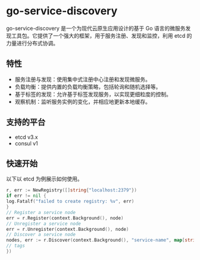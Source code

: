 # go-service-discovery

go-service-discovery 是一个为现代云原生应用设计的基于 Go 语言的微服务发现工具包。它提供了一个强大的框架，用于服务注册、发现和监控，利用 etcd 的力量进行分布式协调。

## 特性
+ 服务注册与发现：使用集中式注册中心注册和发现微服务。
+ 负载均衡：提供内置的负载均衡策略，包括轮询和随机选择等。
+ 基于标签的发现：允许基于标签发现服务，以实现更细粒度的控制。
+ 观察机制：监听服务实例的变化，并相应地更新本地缓存。

## 支持的平台
+ etcd v3.x
+ consul v1

## 快速开始

以下以 etcd 为例展示如何使用。

```go
r, err := NewRegistry([]string{"localhost:2379"})
if err != nil {
log.Fatalf("failed to create registry: %v", err)
}
// Register a service node
err = r.Register(context.Background(), node)
// Unregister a service node
err = r.Unregister(context.Background(), node)
// Discover a service node
nodes, err := r.Discover(context.Background(), "service-name", map[string]string{
// tags
})
```